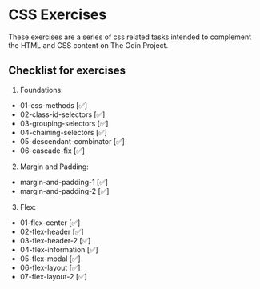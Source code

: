 # CSS Exercises

These exercises are a series of css related tasks intended to complement the HTML and CSS content on The Odin Project.

## Checklist for exercises

1. Foundations:

-   01-css-methods [✅]
-   02-class-id-selectors [✅]
-   03-grouping-selectors [✅]
-   04-chaining-selectors [✅]
-   05-descendant-combinator [✅]
-   06-cascade-fix [✅]

2. Margin and Padding:

-   margin-and-padding-1 [✅]
-   margin-and-padding-2 [✅]

3. Flex:

-   01-flex-center [✅]
-   02-flex-header [✅]
-   03-flex-header-2 [✅]
-   04-flex-information [✅]
-   05-flex-modal [✅]
-   06-flex-layout [✅]
-   07-flex-layout-2 [✅]
